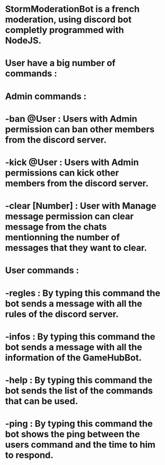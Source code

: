 # StormModerationBot is a french moderation, using discord bot completly programmed with NodeJS.
# User have a big number of commands :
# Admin commands :
# -ban @User : Users with Admin permission can ban other members from the discord server.
# -kick @User : Users with Admin permissions can kick other members from the discord server.
# -clear [Number] : User with Manage message permission can clear message from the chats mentionning the number of messages that they want to clear.
# User commands :
# -regles : By typing this command the bot sends a message with all the rules of the discord server.
# -infos : By typing this command the bot sends a message with all the information of the GameHubBot.
# -help : By typing this command the bot sends the list of the commands that can be used.
# -ping : By typing this command the bot shows the ping between the users command and the time to him to respond.
